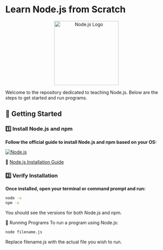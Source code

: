 # Learn Node.js from Scratch

<div align="center">
  <img src="https://nodejs.org/static/images/logo-hexagon-card.png" width="200" alt="Node.js Logo">
</div>

Welcome to the repository dedicated to teaching Node.js. Below are the steps to get started and run programs.

## 🚀 Getting Started

### 1️⃣ Install Node.js and npm 

**Follow the official guide to install Node.js and npm based on your OS:**

[![Node.js](https://nodejs.org/static/images/logo-hexagon-card.png)](https://nodejs.org/en)

🔗 [Node.js Installation Guide](https://nodejs.org/en)

### 2️⃣ Verify Installation

**Once installed, open your terminal or command prompt and run:**

```bash
node -v
npm -v
```

You should see the versions for both Node.js and npm.

📝 Running Programs
To run a program using Node.js:

```bash
node filename.js
```

Replace filename.js with the actual file you wish to run.
